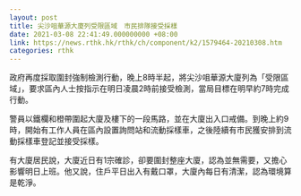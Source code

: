 ```yaml
---
layout: post
title: 尖沙咀華源大廈列受限區域　市民排隊接受採樣
date: 2021-03-08 22:41:49.000000000 +08:00
link: https://news.rthk.hk/rthk/ch/component/k2/1579464-20210308.htm
categories: rthk
---
```


政府再度採取圍封強制檢測行動，晚上8時半起，將尖沙咀華源大廈列為「受限區域」，要求區內人士按指示在明日凌晨2時前接受檢測，當局目標在明早約7時完成行動。

警員以鐵欄和橙帶圍起大廈及樓下的一段馬路，並在大廈出入口戒備。到晚上約9時，開始有工作人員在區內設置詢問站和流動採樣車，之後陸續有市民獲安排到流動採樣車登記並接受採樣。

有大廈居民說，大廈近日有1宗確診，卻要圍封整座大廈，認為並無需要，又擔心影響明日上班。他又說，住戶平日出入有戴口罩，大廈內每日有清潔，認為環境算是乾淨。

